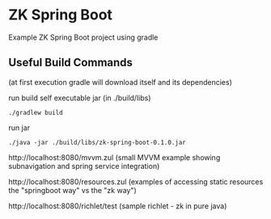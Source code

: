 # ZK Spring Boot

Example ZK Spring Boot project using gradle

## Useful Build Commands 

(at first execution gradle will download itself and its dependencies)

run build self executable jar (in ./build/libs)
```
./gradlew build
```
run jar 
```
./java -jar ./build/libs/zk-spring-boot-0.1.0.jar
```
http://localhost:8080/mvvm.zul (small MVVM example showing subnavigation and spring service integration)

http://localhost:8080/resources.zul (examples of accessing static resources the "springboot way" vs the "zk way")

http://localhost:8080/richlet/test (sample richlet - zk in pure java)

